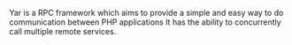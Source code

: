 Yar is a RPC framework which aims to provide a simple and easy way to do
communication between PHP applications It has the ability to
concurrently call multiple remote services.
